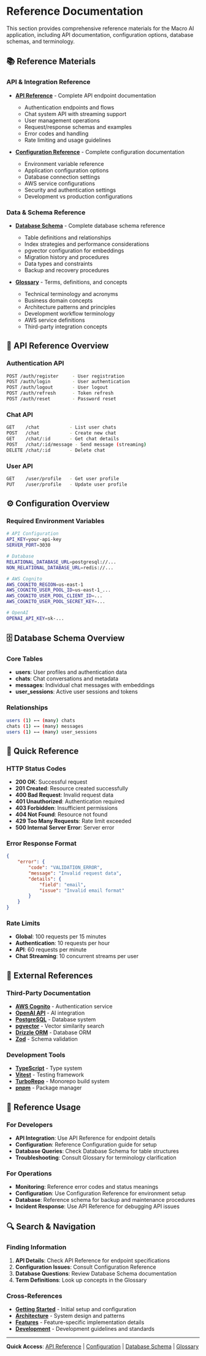 # Reference Documentation

This section provides comprehensive reference materials for the Macro AI application, including API
documentation, configuration options, database schemas, and terminology.

## 📚 Reference Materials

### API & Integration Reference

- **[API Reference](./api-reference.md)** - Complete API endpoint documentation

  - Authentication endpoints and flows
  - Chat system API with streaming support
  - User management operations
  - Request/response schemas and examples
  - Error codes and handling
  - Rate limiting and usage guidelines

- **[Configuration Reference](./configuration-reference.md)** - Complete configuration documentation
  - Environment variable reference
  - Application configuration options
  - Database connection settings
  - AWS service configurations
  - Security and authentication settings
  - Development vs production configurations

### Data & Schema Reference

- **[Database Schema](./database-schema.md)** - Complete database schema reference

  - Table definitions and relationships
  - Index strategies and performance considerations
  - pgvector configuration for embeddings
  - Migration history and procedures
  - Data types and constraints
  - Backup and recovery procedures

- **[Glossary](./glossary.md)** - Terms, definitions, and concepts
  - Technical terminology and acronyms
  - Business domain concepts
  - Architecture patterns and principles
  - Development workflow terminology
  - AWS service definitions
  - Third-party integration concepts

## 🔌 API Reference Overview

### Authentication API

```bash
POST /auth/register     - User registration
POST /auth/login        - User authentication
POST /auth/logout       - User logout
POST /auth/refresh      - Token refresh
POST /auth/reset        - Password reset
```

### Chat API

```bash
GET    /chat           - List user chats
POST   /chat           - Create new chat
GET    /chat/:id       - Get chat details
POST   /chat/:id/message - Send message (streaming)
DELETE /chat/:id       - Delete chat
```

### User API

```bash
GET    /user/profile   - Get user profile
PUT    /user/profile   - Update user profile
```

## ⚙️ Configuration Overview

### Required Environment Variables

```bash
# API Configuration
API_KEY=your-api-key
SERVER_PORT=3030

# Database
RELATIONAL_DATABASE_URL=postgresql://...
NON_RELATIONAL_DATABASE_URL=redis://...

# AWS Cognito
AWS_COGNITO_REGION=us-east-1
AWS_COGNITO_USER_POOL_ID=us-east-1_...
AWS_COGNITO_USER_POOL_CLIENT_ID=...
AWS_COGNITO_USER_POOL_SECRET_KEY=...

# OpenAI
OPENAI_API_KEY=sk-...
```

## 🗄️ Database Schema Overview

### Core Tables

- **users**: User profiles and authentication data
- **chats**: Chat conversations and metadata
- **messages**: Individual chat messages with embeddings
- **user_sessions**: Active user sessions and tokens

### Relationships

```bash
users (1) ←→ (many) chats
chats (1) ←→ (many) messages
users (1) ←→ (many) user_sessions
```

## 📖 Quick Reference

### HTTP Status Codes

- **200 OK**: Successful request
- **201 Created**: Resource created successfully
- **400 Bad Request**: Invalid request data
- **401 Unauthorized**: Authentication required
- **403 Forbidden**: Insufficient permissions
- **404 Not Found**: Resource not found
- **429 Too Many Requests**: Rate limit exceeded
- **500 Internal Server Error**: Server error

### Error Response Format

```json
{
	"error": {
		"code": "VALIDATION_ERROR",
		"message": "Invalid request data",
		"details": {
			"field": "email",
			"issue": "Invalid email format"
		}
	}
}
```

### Rate Limits

- **Global**: 100 requests per 15 minutes
- **Authentication**: 10 requests per hour
- **API**: 60 requests per minute
- **Chat Streaming**: 10 concurrent streams per user

## 🔗 External References

### Third-Party Documentation

- **[AWS Cognito](https://docs.aws.amazon.com/cognito/)** - Authentication service
- **[OpenAI API](https://platform.openai.com/docs)** - AI integration
- **[PostgreSQL](https://www.postgresql.org/docs/)** - Database system
- **[pgvector](https://github.com/pgvector/pgvector)** - Vector similarity search
- **[Drizzle ORM](https://orm.drizzle.team/)** - Database ORM
- **[Zod](https://zod.dev/)** - Schema validation

### Development Tools

- **[TypeScript](https://www.typescriptlang.org/docs/)** - Type system
- **[Vitest](https://vitest.dev/)** - Testing framework
- **[TurboRepo](https://turbo.build/repo/docs)** - Monorepo build system
- **[pnpm](https://pnpm.io/)** - Package manager

## 🎯 Reference Usage

### For Developers

- **API Integration**: Use API Reference for endpoint details
- **Configuration**: Reference Configuration guide for setup
- **Database Queries**: Check Database Schema for table structures
- **Troubleshooting**: Consult Glossary for terminology clarification

### For Operations

- **Monitoring**: Reference error codes and status meanings
- **Configuration**: Use Configuration Reference for environment setup
- **Database**: Reference schema for backup and maintenance procedures
- **Incident Response**: Use API Reference for debugging API issues

## 🔍 Search & Navigation

### Finding Information

1. **API Details**: Check API Reference for endpoint specifications
2. **Configuration Issues**: Consult Configuration Reference
3. **Database Questions**: Review Database Schema documentation
4. **Term Definitions**: Look up concepts in the Glossary

### Cross-References

- **[Getting Started](../getting-started/README.md)** - Initial setup and configuration
- **[Architecture](../architecture/README.md)** - System design and patterns
- **[Features](../features/README.md)** - Feature-specific implementation details
- **[Development](../development/README.md)** - Development guidelines and standards

---

**Quick Access**: [API Reference](./api-reference.md) | [Configuration](./configuration-reference.md) |
[Database Schema](./database-schema.md) | [Glossary](./glossary.md)
